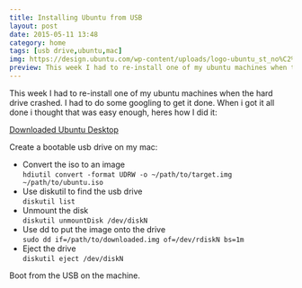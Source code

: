 ```yaml
---
title: Installing Ubuntu from USB
layout: post
date: 2015-05-11 13:48
category: home
tags: [usb drive,ubuntu,mac]
img: https://design.ubuntu.com/wp-content/uploads/logo-ubuntu_st_no%C2%AE-black_orange-hex.png
preview: This week I had to re-install one of my ubuntu machines when the hard drive crashed. I had to do some googling to get it done. When i got it all done i thought that was easy enough, heres how I did it
---
```


This week I had to re-install one of my ubuntu machines when the hard drive crashed. I had to do some googling to get it done. When i got it all done i thought that was easy enough, heres how I did it:

[Downloaded Ubuntu Desktop](http://www.ubuntu.com/download/desktop)

Create a bootable usb drive on my mac:
- Convert the iso to an image  
  `hdiutil convert -format UDRW -o ~/path/to/target.img ~/path/to/ubuntu.iso`
- Use diskutil to find the usb drive  
  `diskutil list`
- Unmount the disk  
  `diskutil unmountDisk /dev/diskN`
- Use dd to put the image onto the drive  
  `sudo dd if=/path/to/downloaded.img of=/dev/rdiskN bs=1m`
- Eject the drive  
  `diskutil eject /dev/diskN`
  
Boot from the USB on the machine.